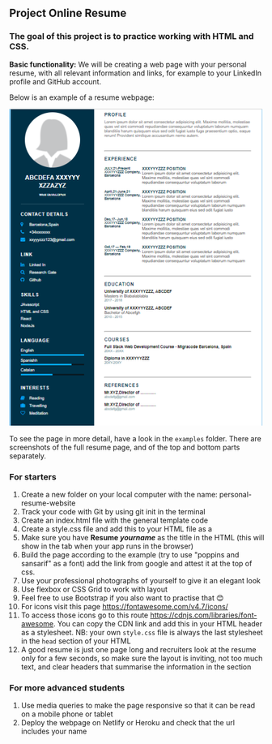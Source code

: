 ## Project Online Resume

### The goal of this project is to practice working with HTML and CSS.

**Basic functionality:** We will be creating a web page with your personal resume, with all relevant information and links, for example to your LinkedIn profile and GitHub account.

Below is an example of a resume webpage:

<img src="./examples/full_sample.png" width="500" />

To see the page in more detail, have a look in the `examples` folder. There are screenshots of the full resume page, and of the top and bottom parts separately.

### For starters

1. Create a new folder on your local computer with the name: personal-resume-website
1. Track your code with Git by using git init in the terminal
2. Create an index.html file with the general template code
4. Create a style.css file and add this to your HTML file as a <link>
5. Make sure you have **Resume *yourname*** as the title in the HTML (this will show in the tab when your app runs in the browser)
6. Build the page according to the example (try to use "poppins and sansarif" as a font) add the link from google and attest it at the top of css.
7. Use your professional photographs of yourself to give it an elegant look
8. Use flexbox or CSS Grid to work with layout 
9. Feel free to use Bootstrap if you also want to practise that 😊
10. For icons visit this page <https://fontawesome.com/v4.7/icons/>
11. To access those icons go to this route  <https://cdnjs.com/libraries/font-awesome>. You can copy the CDN link and add this in your HTML header as a stylesheet. NB: your own `style.css` file is always the last stylesheet in the `head` section of your HTML
12. A good resume is just one page long and recruiters look at the resume only for a few seconds, so make sure the layout is inviting, not too much text, and clear headers that summarise the information in the section


### For more advanced students

1. Use media queries to make the page responsive so that it can be read on a mobile phone or tablet
1. Deploy the webpage on Netlify or Heroku and check that the url includes your name

